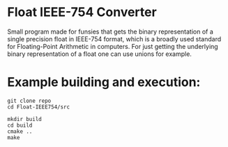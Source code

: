 # Float IEEE-754 Converter
Small program made for funsies that gets the binary representation of a single precision float in IEEE-754 format, which is a broadly used standard for Floating-Point Arithmetic in computers. For just getting the underlying binary representation of a float one can use unions for example.

# Example building and execution:
```
git clone repo
cd Float-IEEE754/src

mkdir build
cd build
cmake ..
make
```
